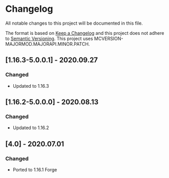 # Changelog
All notable changes to this project will be documented in this file.

The format is based on [Keep a Changelog](http://keepachangelog.com/en/1.0.0/) and this project does not adhere to [Semantic Versioning](http://semver.org/spec/v2.0.0.html).
This project uses MCVERSION-MAJORMOD.MAJORAPI.MINOR.PATCH.

## [1.16.3-5.0.0.1] - 2020.09.27
### Changed
- Updated to 1.16.3

## [1.16.2-5.0.0.0] - 2020.08.13
### Changed
- Updated to 1.16.2

## [4.0] - 2020.07.01
### Changed
- Ported to 1.16.1 Forge